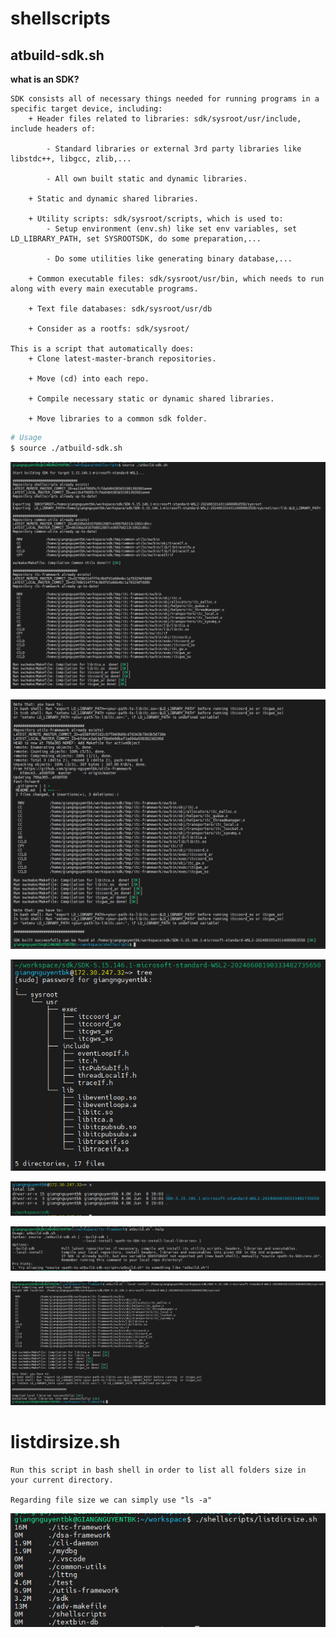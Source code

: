 # shellscripts

## atbuild-sdk.sh
**what is an SDK?**
```
SDK consists all of necessary things needed for running programs in a specific target device, including:
	+ Header files related to libraries: sdk/sysroot/usr/include, include headers of:

		- Standard libraries or external 3rd party libraries like libstdc++, libgcc, zlib,...

		- All own built static and dynamic libraries.

	+ Static and dynamic shared libraries.

	+ Utility scripts: sdk/sysroot/scripts, which is used to:
		- Setup environment (env.sh) like set env variables, set LD_LIBRARY_PATH, set SYSROOTSDK, do some preparation,...

		- Do some utilities like generating binary database,...

	+ Common executable files: sdk/sysroot/usr/bin, which needs to run along with every main executable programs.

	+ Text file databases: sdk/sysroot/usr/db

	+ Consider as a rootfs: sdk/sysroot/

This is a script that automatically does:
 	+ Clone latest-master-branch repositories.

	+ Move (cd) into each repo.

	+ Compile necessary static or dynamic shared libraries.

	+ Move libraries to a common sdk folder.
```

```bash
# Usage
$ source ./atbuild-sdk.sh
```

![](./assets/atbuild-sdk.png?raw=true)

![](./assets/atbuild-sdk-1.png?raw=true)

![](./assets/atbuild-sdk-tree.png?raw=true)

![](./assets/atbuild-sdk-folder.png?raw=true)

![](./assets/atbuild-sdk-help.png?raw=true)

![](./assets/atbuild-sdk-local-install.png?raw=true)

# listdirsize.sh
```
Run this script in bash shell in order to list all folders size in your current directory.

Regarding file size we can simply use "ls -a"
```

![](./assets/listdirsize.png?raw=true)
